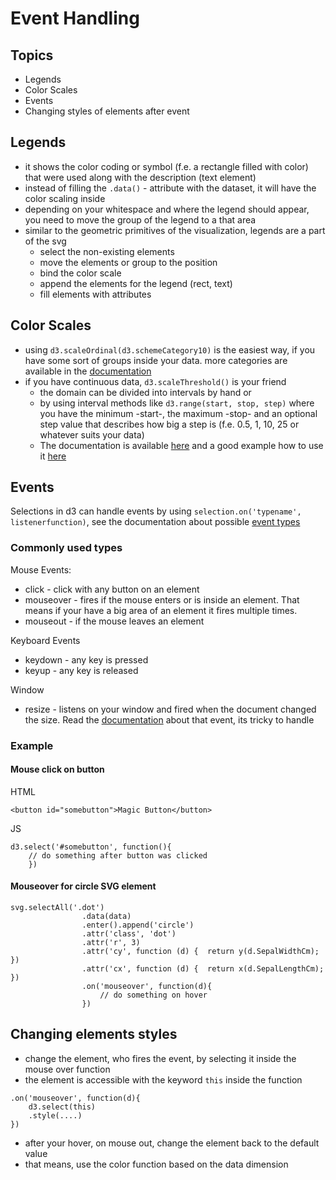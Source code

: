 # Event Handling

## Topics

* Legends
* Color Scales
* Events
* Changing styles of elements after event

## Legends

* it shows the color coding or symbol (f.e. a rectangle filled with color) that were used along with the description (text element)
* instead of filling the `.data()` - attribute with the dataset, it will have the color scaling inside
* depending on your whitespace and where the legend should appear, you need to move the group of the legend to a that area 
* similar to the geometric primitives of the visualization, legends are a part of the svg
	- select the non-existing elements
	- move the elements or group to the position
	- bind the color scale
	- append the elements for the legend (rect, text)
	- fill elements with attributes
	
## Color Scales

* using `d3.scaleOrdinal(d3.schemeCategory10)` is the easiest way, if you have some sort of groups inside your data. more categories are available in the [documentation](https://github.com/d3/d3-scale/blob/master/README.md#ordinal-scales)
* if you have continuous data, `d3.scaleThreshold()` is your friend
	* the domain can be divided into intervals by hand or
	* by using interval methods like `d3.range(start, stop, step)` where you have the minimum -start-, the maximum -stop- and an optional step value that describes how big a step is (f.e. 0.5, 1, 10, 25 or whatever suits your data)
	* The documentation is available [here](https://github.com/d3/d3-scale/blob/master/README.md#threshold-scales) and a good example how to use it [here](https://bl.ocks.org/mbostock/3306362)

## Events

Selections in d3 can handle events by using `selection.on('typename', listenerfunction)`, see the documentation about possible [event types](https://developer.mozilla.org/en-US/docs/Web/Events)

### Commonly used types
Mouse Events:
* click - click with any button on an element
* mouseover - fires if the mouse enters or is inside an element. That means if your have a big area of an element it fires multiple times.
* mouseout - if the mouse leaves an element

Keyboard Events
* keydown -  any key is pressed
* keyup - any key is released

Window
* resize - listens on your window and fired when the document changed the size. Read the [documentation](https://developer.mozilla.org/en-US/docs/Web/Events/resize#Examples) about that event, its tricky to handle

### Example

#### Mouse click on button

HTML

```
<button id="somebutton">Magic Button</button>
```
JS
```
d3.select('#somebutton', function(){
	// do something after button was clicked
	})

```

#### Mouseover for circle SVG element

```
svg.selectAll('.dot')
				.data(data)
				.enter().append('circle')
				.attr('class', 'dot')
				.attr('r', 3)
				.attr('cy', function (d) {	return y(d.SepalWidthCm); })
				.attr('cx', function (d) {	return x(d.SepalLengthCm);	})
				.on('mouseover', function(d){
					// do something on hover
				})
```

## Changing elements styles

* change the element, who fires the event, by selecting it inside the mouse over function
* the element is accessible with the keyword `this` inside the function 

``` 
.on('mouseover', function(d){
	d3.select(this)
	.style(....)
})
```

* after your hover, on mouse out, change the element back to the default value
* that means, use the color function based on the data dimension
